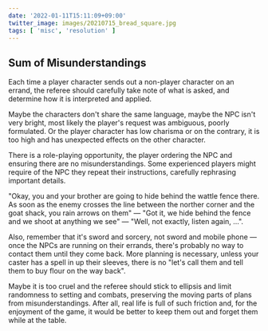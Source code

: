 ```yaml
---
date: '2022-01-11T15:11:09+09:00'
twitter_image: images/20210715_bread_square.jpg
tags: [ 'misc', 'resolution' ]
---
```


## Sum of Misunderstandings

Each time a player character sends out a non-player character on an errand, the referee should carefully take note of what is asked, and determine how it is interpreted and applied.

Maybe the characters don't share the same language, maybe the NPC isn't very bright, most likely the player's request was ambiguous, poorly formulated. Or the player character has low charisma or on the contrary, it is too high and has unexpected effects on the other character.

There is a role-playing opportunity, the player ordering the NPC and ensuring there are no misunderstandings. Some experienced players might require of the NPC they repeat their instructions, carefully rephrasing important details.

"Okay, you and your brother are going to hide behind the wattle fence there. As soon as the enemy crosses the line between the norther corner and the goat shack, you rain arrows on them" — "Got it, we hide behind the fence and we shoot at anything we see" — "Well, not exactly, listen again, ...".

Also, remember that it's sword and sorcery, not sword and mobile phone — once the NPCs are running on their errands, there's probably no way to contact them until they come back. More planning is necessary, unless your caster has a spell in up their sleeves, there is no "let's call them and tell them to buy flour on the way back".

Maybe it is too cruel and the referee should stick to ellipsis and limit randomness to setting and combats, preserving the moving parts of plans from misunderstandings. After all, real life is full of such friction and, for the enjoyment of the game, it would be better to keep them out and forget them while at the table.


